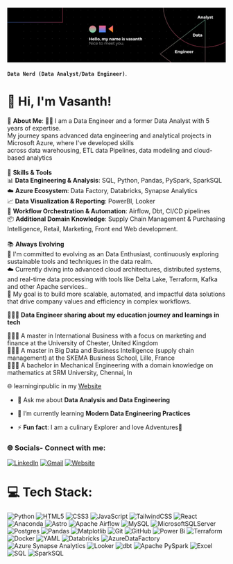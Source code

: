 ![MasterHead](https://github.com/VasanthM27/Vasanth.github.io/blob/main/Images/gius.png)
<img align="right" alt="" width="400" src="">

**`Data Nerd (Data Analyst/Data Engineer)`**.

# 👋 Hi, I'm Vasanth!
💫 **About Me**:
👨‍💻 I am a Data Engineer and a former Data Analyst with 5 years of expertise.<br>My journey spans advanced data engineering and analytical projects in Microsoft Azure, where I've developed skills<br>across data warehousing, ETL data Pipelines, data modeling and cloud-based analytics<br><br>🔧 **Skills & Tools**<br>📊 **Data Engineering & Analysis**: SQL, Python, Pandas, PySpark, SparkSQL<br>☁️ **Azure Ecosystem**: Data Factory, Databricks, Synapse Analytics<br>📈 **Data Visualization & Reporting**: PowerBI, Looker<br>🔄 **Workflow Orchestration & Automation**: Airflow, Dbt, CI/CD pipelines<br>📦 **Additional Domain Knowledge**: Supply Chain Management & Purchasing Intelligence, Retail, Marketing, Front end Web development.<br><br>📚 **Always Evolving**<br>🚀 I'm committed to evolving as an Data Enthusiast, continuously exploring sustainable tools and techniques in the data realm.<br>☁️ Currently diving into advanced cloud architectures, distributed systems, and real-time data processing with tools like Delta Lake, Terraform, Kafka and other Apache services..<br>🎯 My goal is to build more scalable, automated, and impactful data solutions that drive company values and efficiency in complex workflows.

👩🏻‍💻 **Data Engineer sharing about my education journey and learnings in tech**<br/>

👩🏻‍🎓 A master in International Business with a focus on marketing and finance at the University of Chester, United Kingdom <br/>
👩🏻‍🎓 A master in Big Data and Business Intelligence (supply chain management) at the SKEMA Business School, Lille, France<br/>
👩🏻‍🎓 A bachelor in Mechanical Engineering with a domain knowledge on mathematics at SRM University, Chennai, In <br/>

🌐 learninginpublic in my [Website](https://yourwebsite.com/)<br/>

- 💬 Ask me about **Data Analysis and Data Engineering**
- 🌱 I’m currently learning **Modern Data Engineering Practices**

- ⚡ **Fun fact**: I am a culinary Explorer and love Adventures🤿

<h3 align="left">🌐 Socials- Connect with me:</h3>

[![LinkedIn](https://img.shields.io/badge/LinkedIn-%230077B5.svg?logo=linkedin&logoColor=white)](https://linkedin.com/in/vasanthmn)
[![Gmail](https://img.shields.io/badge/Gmail-D14836?logo=gmail&logoColor=white)](mailto:vasanthmurugan159@gmail.com)
[![Website](https://img.shields.io/badge/Website-%230A66C2.svg?logo=google-chrome&logoColor=white)](https://yourwebsite.com)

# 💻 Tech Stack:
![Python](https://img.shields.io/badge/python-3670A0?style=flat&logo=python&logoColor=ffdd54) ![HTML5](https://img.shields.io/badge/html5-%23E34F26.svg?style=flat&logo=html5&logoColor=white) ![CSS3](https://img.shields.io/badge/css3-%231572B6.svg?style=flat&logo=css3&logoColor=white) ![JavaScript](https://img.shields.io/badge/javascript-%23323330.svg?style=flat&logo=javascript&logoColor=%23F7DF1E) ![TailwindCSS](https://img.shields.io/badge/tailwindcss-%2338B2AC.svg?style=flat&logo=tailwind-css&logoColor=white) ![React](https://img.shields.io/badge/react-%2320232a.svg?style=flat&logo=react&logoColor=%2361DAFB) ![Anaconda](https://img.shields.io/badge/Anaconda-%2344A833.svg?style=flat&logo=anaconda&logoColor=white) ![Astro](https://img.shields.io/badge/astro-%232C2052.svg?style=flat&logo=astro&logoColor=white) ![Apache Airflow](https://img.shields.io/badge/Apache%20Airflow-017CEE?style=flat&logo=Apache%20Airflow&logoColor=white) ![MySQL](https://img.shields.io/badge/mysql-4479A1.svg?style=flat&logo=mysql&logoColor=white) ![MicrosoftSQLServer](https://img.shields.io/badge/Microsoft%20SQL%20Server-CC2927?style=flat&logo=microsoft%20sql%20server&logoColor=white) ![Postgres](https://img.shields.io/badge/postgres-%23316192.svg?style=flat&logo=postgresql&logoColor=white) ![Pandas](https://img.shields.io/badge/pandas-%23150458.svg?style=flat&logo=pandas&logoColor=white) ![Matplotlib](https://img.shields.io/badge/Matplotlib-%23ffffff.svg?style=flat&logo=Matplotlib&logoColor=black) ![Git](https://img.shields.io/badge/git-%23F05033.svg?style=flat&logo=git&logoColor=white) ![GitHub](https://img.shields.io/badge/github-%23121011.svg?style=flat&logo=github&logoColor=white) ![Power Bi](https://img.shields.io/badge/power_bi-F2C811?style=flat&logo=powerbi&logoColor=black) ![Terraform](https://img.shields.io/badge/terraform-%235835CC.svg?style=flat&logo=terraform&logoColor=white) ![Docker](https://img.shields.io/badge/docker-%230db7ed.svg?style=flat&logo=docker&logoColor=white) ![YAML](https://img.shields.io/badge/yaml-%23ffffff.svg?style=flat&logo=yaml&logoColor=151515) ![Databricks](https://img.shields.io/badge/Databricks-%CC2927?style=flat&logo=Databricks&logoColor=white) ![AzureDataFactory](https://img.shields.io/badge/AzureDataFactory-3670A0?style=flat&logo=AzureDataFactory&logoColor=ffdd54) ![Azure Synapse Analytics](https://img.shields.io/badge/Azure%20Synapse%20Analytics-0078D4?logo=microsoft-azure&logoColor=white) ![Looker](https://img.shields.io/badge/Looker-4285F4?logo=looker&logoColor=white)
![dbt](https://img.shields.io/badge/dbt-FF694B?logo=dbt&logoColor=white)
![Apache PySpark](https://img.shields.io/badge/Apache%20PySpark-E25A1C?logo=apache-spark&logoColor=white) ![Excel](https://img.shields.io/badge/Excel-217346?logo=microsoft-excel&logoColor=white) ![SQL](https://img.shields.io/badge/SQL-4479A1?logo=postgresql&logoColor=white) ![SparkSQL](https://img.shields.io/badge/SparkSQL-FDEE21?logo=apache-spark&logoColor=black)



